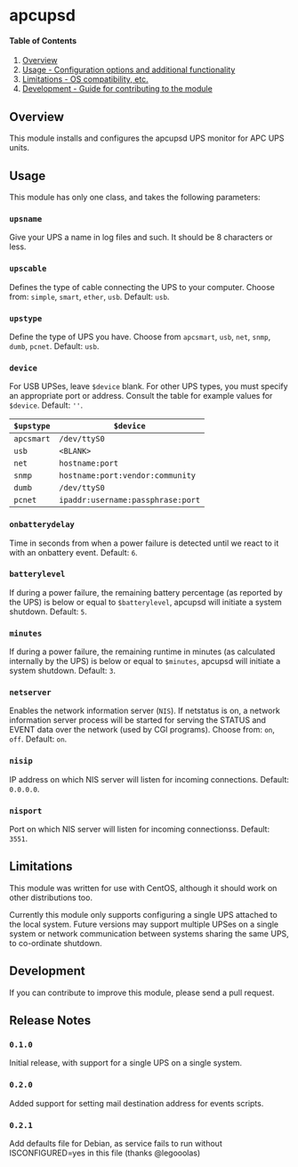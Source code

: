 # apcupsd

#### Table of Contents

1. [Overview](#overview)
2. [Usage - Configuration options and additional functionality](#usage)
3. [Limitations - OS compatibility, etc.](#limitations)
4. [Development - Guide for contributing to the module](#development)

## Overview

This module installs and configures the apcupsd UPS monitor for APC UPS units.

## Usage

This module has only one class, and takes the following parameters:

### `upsname`

Give your UPS a name in log files and such. It should be 8 characters or less.

### `upscable`

Defines the type of cable connecting the UPS to your computer. Choose from:
`simple`, `smart`, `ether`, `usb`. Default: `usb`.

### `upstype`

Define the type of UPS you have. Choose from `apcsmart`, `usb`, `net`, `snmp`,
`dumb`, `pcnet`. Default: `usb`.

### `device`

For USB UPSes, leave `$device` blank. For other UPS types, you must specify an
appropriate port or address. Consult the table for example values for `$device`.
Default: `''`.

`$upstype` | `$device`
-----------|-----------
`apcsmart` | `/dev/ttyS0`
`usb`      | `<BLANK>`
`net`      | `hostname:port`
`snmp`     | `hostname:port:vendor:community`
`dumb`     | `/dev/ttyS0`
`pcnet`    | `ipaddr:username:passphrase:port`

### `onbatterydelay`

Time in seconds from when a power failure is detected until we react to it with
an onbattery event. Default: `6`.

### `batterylevel`

If during a power failure, the remaining battery percentage (as reported by the
UPS) is below or equal to `$batterylevel`, apcupsd will initiate a system shutdown.
Default: `5`.

### `minutes`

If during a power failure, the remaining runtime in minutes (as calculated
internally by the UPS) is below or equal to `$minutes`, apcupsd will initiate a
system shutdown. Default: `3`.

### `netserver`

Enables the network information server (`NIS`). If netstatus is on, a network information
server process will be started for serving the STATUS and EVENT data over the
network (used by CGI programs). Choose from: `on`, `off`. Default: `on`.

### `nisip`

IP address on which NIS server will listen for incoming connections. Default: `0.0.0.0`.

### `nisport`

Port on which NIS server will listen for incoming connectionss. Default: `3551`.

## Limitations

This module was written for use with CentOS, although it should work on other
distributions too.

Currently this module only supports configuring a single UPS attached to the
local system. Future versions may support multiple UPSes on a single system or
network communication between systems sharing the same UPS, to co-ordinate
shutdown.

## Development

If you can contribute to improve this module, please send a pull request.

## Release Notes

### `0.1.0`

Initial release, with support for a single UPS on a single system.

### `0.2.0`

Added support for setting mail destination address for events scripts.

### `0.2.1`

Add defaults file for Debian, as service fails to run without ISCONFIGURED=yes in this file (thanks @legooolas)

